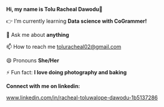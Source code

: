 **Hi, my name is Tolu Racheal Dawodu👋**

:point_right: I’m currently learning **Data science with CoGrammer!**

💬 Ask me about **anything**

📫 How to reach me toluracheal02@gmail.com

😄 Pronouns **She/Her**

⚡ Fun fact: **I love doing photography and baking**


**Connect with me on linkedin:**

www.linkedin.com/in/racheal-toluwalope-dawodu-1b5137286 
